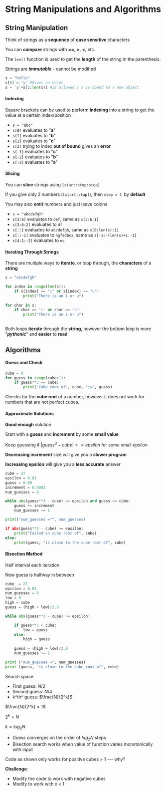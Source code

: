 # String Manipulations and Algorithms



## String Manipulation

Think of strings as a **sequence** of **case sensitive** characters

You can **compare** strings with **==**, **>**, **<**, etc.

The ```len()``` function is used to get the **length** of the string in the parenthesis.

Strings are ***immutable*** - cannot be modified

```python
s = "hello"
s[0] = 'y' #Gives an error
s = 'y'+s[1:len(s)] #Is allowed | s is bound to a new object
```

#### Indexing

Square brackets can be used to perform **indexing** into a string to get the value at a certain index/position
-   ```s = "abc"```
-   ```s[0]``` evaluates to "**a**"
-   ```s[1]``` evaluates to "**b**"
-   ```s[2]``` evaluates to "**c**"
-   ```s[3]``` trying to index **out of bound** gives an **error**
-   ```s[-1]``` evaluates to "**c**"
-   ```s[-2]``` evaluates to "**b**"
-   ```s[-3]``` evaluates to "**a**"

#### Slicing

You can **slice** strings using ```[start:stop:step]```

If you give only 2 numbers (```[start,stop]```), then ```step = 1 ```by **default**

You may also **omit** numbers and just leave colons
-   ```s = "abcdefgh"```
-   ```s[3:6]``` evaluates to ```def```, same as ```s[3:6:1]```
-   ```s[3:6:2]``` evaluates to ```df```
-   ```s[::]``` evaluates to ```abcdefgh```, same as ```s[0:len(s):1]```
-   ```s[::-1]``` evaluates to ```hgfedbca```, same as ```s[-1:-(len(s)+1:-1]```
-   ```s[4:1:-2]``` evaluates to ```ec```



#### Iterating Through Strings

There are multiple ways to **iterate**, or loop through, the **characters** of a **string**

```python
s = "abcdefgh"

for index in range(len(s)):
	if s[index] == "i" or s[index] == "u":
		print("There is an i or u")
		
for char in s:
	if char == 'i' or char == 'u':
		print("There is an i or u")
	
```

Both loops **iterate** through the **string**, however the bottom loop is more "***pythonic***" and **easier** to **read**



## Algorithms

#### Guess and Check

```python
cube = 8
for guess in range(cube+1):
	if guess**3 == cube:
		print("Cube root of", cube, "is", guess)   
```

Checks for the **cube root** of a number, however it does not work for numbers that are not perfect cubes.

#### Approximate Solutions

**Good enough** solution

Start with a **guess** and **increment** by some **small value**

Keep guessing if $|guess^3-cube| >= epsilon$ for some small epsilon

**Decreasing increment** size will give you a **slower program**

**Increasing epsilon** will give you a **less accurate** answer

```python
cube = 27
epsilon = 0.01
guess = 0.00
increment = 0.0001
num_guesses = 0

while abs(guess**3 - cube) >= epsilon and guess <= cube:
	guess += increment
	num_guesses += 1

print("num_guesses ="", num_guesses)

if abs(guess**3 - cube) >= epsilon:
	print("Failed on cube root of", cube)
else:
	print(guess, "is close to the cube root of", cube)  
```

#### Bisection Method

Half interval each iteration

New guess is halfway in between

```python
cube  = 27
epsilon = 0.01
num_guesses = 0
low = 0
high = cube
guess = (high + low)/2.0

while abs(guess**3 - cube) >= epsilon:

	if guess**3 < cube:
		low = guess
	else:
		high = guess
		
	guess = (high + low)/2.0
	num_guesses += 1

print ("num_guesses =", num_guesses)
print (guess, "is close to the cube root of", cube)
```

Search space
-   First guess: $N/2$
-   Second guess: $N/4$
-   k^th^ guess: $\frac{N}{2^k}$

$\frac{N}{2^k} = 1$

$2^k = N$

$k = log_2N$

-   Guess converges on the order of $log_2N$ steps
-   Bisection search works when value of function varies monotonically with input

Code as shown only works for positive cubes > 1 --- why?

**Challenge**:
-   Modify the code to work with negative cubes
-   Modify to work with x < 1

